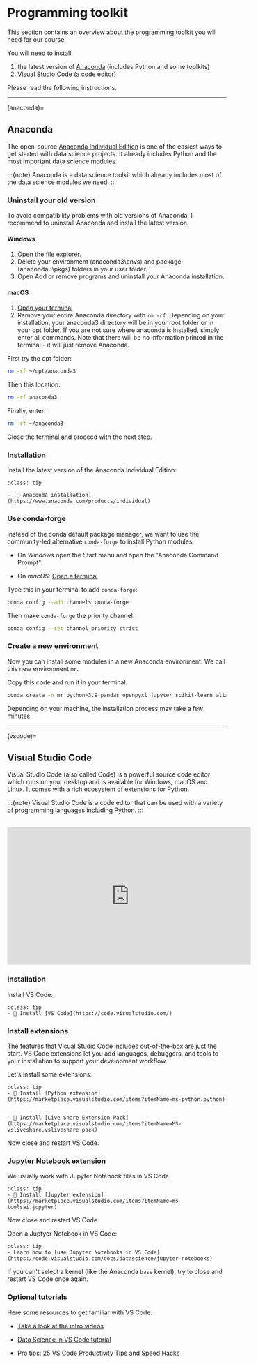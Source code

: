 # Programming toolkit

This section contains an overview about the programming toolkit you will need for our course. 

You will need to install:

1. the latest version of [Anaconda](anaconda) (includes Python and some toolkits) 
2. [Visual Studio Code](vscode) (a code editor)


Please read the following instructions.

---


(anaconda)=
## Anaconda

The open-source [Anaconda Individual Edition](https://www.anaconda.com/products/individual) is one of the easiest ways to get started with data science projects. It already includes Python and the most important data science modules. 

:::{note}
Anaconda is a data science toolkit which already includes most of the data science modules we need.
:::


### Uninstall your old version

To avoid compatibility problems with old versions of Anaconda, I recommend to uninstall Anaconda and install the latest version.

#### Windows

1. Open the file explorer.
1. Delete your environment (anaconda3\envs) and package (anaconda3\pkgs) folders in your user folder.
1. Open Add or remove programs and uninstall your Anaconda installation.

#### macOS

1. [Open your terminal](https://support.apple.com/guide/terminal/open-or-quit-terminal-apd5265185d-f365-44cb-8b09-71a064a42125/mac) 
1. Remove your entire Anaconda directory with `rm -rf`. Depending on your installation, your anaconda3 directory will be in your root folder or in your opt folder. If you are not sure where anaconda is installed, simply enter all commands. Note that there will be no information printed in the terminal - it will just remove Anaconda. 

First try the opt folder:

```bash
rm -rf ~/opt/anaconda3
```
Then this location:

```bash
rm -rf anaconda3
```

Finally, enter:

```bash
rm -rf ~/anaconda3
```

Close the terminal and proceed with the next step.

### Installation

Install the latest version of the Anaconda Individual Edition:

```{admonition} To do
:class: tip

- [💾 Anaconda installation](https://www.anaconda.com/products/individual)

```


### Use conda-forge

Instead of the conda default package manager, we want to use the community-led alternative `conda-forge` to install Python modules. 


- On *Windows* open the Start menu and open the "Anaconda Command Prompt". 

- On *macOS*: [Open a terminal](https://support.apple.com/guide/terminal/open-or-quit-terminal-apd5265185d-f365-44cb-8b09-71a064a42125/mac) 



Type this in your terminal to add `conda-forge`:

```bash
conda config --add channels conda-forge
```

Then make `conda-forge` the priority channel: 

```bash
conda config --set channel_priority strict
```


### Create a new environment


Now you can install some modules in a new Anaconda environment. We call this new environment `mr`. 

Copy this code and run it in your terminal: 


```bash
conda create -n mr python=3.9 pandas openpyxl jupyter scikit-learn altair vega_datasets matplotlib seaborn --y
```

Depending on your machine, the installation process may take a few minutes.


---
(vscode)=
## Visual Studio Code 


Visual Studio Code (also called Code) is a powerful source code editor which runs on your desktop and is available for Windows, macOS and Linux. It comes with a rich ecosystem of extensions for Python.

:::{note}
Visual Studio Code is a code editor that can be used with a variety of programming languages including Python.
:::

<br>

<iframe width="560" height="315" src="https://www.youtube-nocookie.com/embed/KMxo3T_MTvY" title="YouTube video player" frameborder="0" allow="accelerometer; autoplay; clipboard-write; encrypted-media; gyroscope; picture-in-picture" allowfullscreen></iframe>

<br>

### Installation

Install VS Code:

```{admonition} To do
:class: tip
- 💾 Install [VS Code](https://code.visualstudio.com/)
```

### Install extensions

The features that Visual Studio Code includes out-of-the-box are just the start. VS Code extensions let you add languages, debuggers, and tools to your installation to support your development workflow.

Let's install some extensions:


```{admonition} To do
:class: tip
- 💾 Install [Python extension](https://marketplace.visualstudio.com/items?itemName=ms-python.python)


- 💾 Install [Live Share Extension Pack](https://marketplace.visualstudio.com/items?itemName=MS-vsliveshare.vsliveshare-pack)

```

Now close and restart VS Code.

### Jupyter Notebook extension

We usually work with Jupyter Notebook files in VS Code. 

```{admonition} To do
:class: tip
- 💾 Install [Jupyter extension](https://marketplace.visualstudio.com/items?itemName=ms-toolsai.jupyter) 
```
Now close and restart VS Code.

Open a Juptyer Notebook in VS Code:

```{admonition} To do
:class: tip
- Learn how to [use Jupyter Notebooks in VS Code](https://code.visualstudio.com/docs/datascience/jupyter-notebooks)
```

If you can't select a kernel (like the Anaconda `base` kernel), try to close and restart VS Code once again.

### Optional tutorials

Here some resources to get familiar with VS Code:

- [Take a look at the intro videos](https://code.visualstudio.com/docs/getstarted/introvideos)

- [Data Science in VS Code tutorial](https://code.visualstudio.com/docs/datascience/data-science-tutorial)

- Pro tips: [25 VS Code Productivity Tips and Speed Hacks](https://www.youtube.com/watch?v=ifTF3ags0XI)


